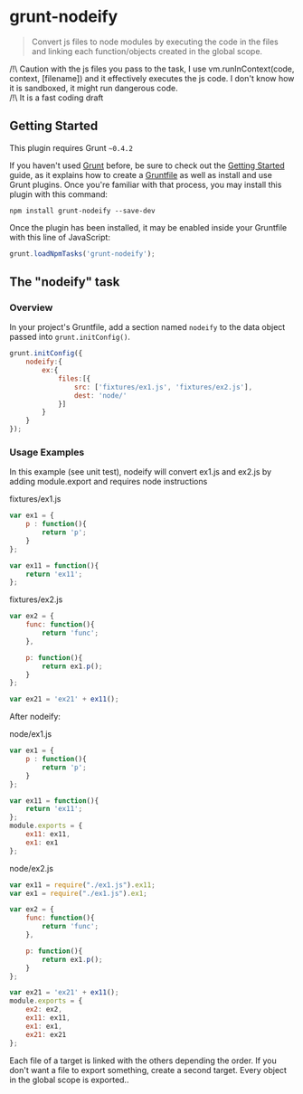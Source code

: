 
# grunt-nodeify

> Convert js files to node modules by executing the code in the files and linking each function/objects created in the global scope. 

/!\ Caution with the js files you pass to the task, I use vm.runInContext(code, context, [filename]) and it effectively executes the js code. I don't know how it is sandboxed,  it might run dangerous code.  
/!\ It is a fast coding draft

## Getting Started
This plugin requires Grunt `~0.4.2`

If you haven't used [Grunt](http://gruntjs.com/) before, be sure to check out the [Getting Started](http://gruntjs.com/getting-started) guide, as it explains how to create a [Gruntfile](http://gruntjs.com/sample-gruntfile) as well as install and use Grunt plugins. Once you're familiar with that process, you may install this plugin with this command:

```shell
npm install grunt-nodeify --save-dev
```

Once the plugin has been installed, it may be enabled inside your Gruntfile with this line of JavaScript:

```js
grunt.loadNpmTasks('grunt-nodeify');
```

## The "nodeify" task

### Overview
In your project's Gruntfile, add a section named `nodeify` to the data object passed into `grunt.initConfig()`.

```js
grunt.initConfig({
    nodeify:{
        ex:{
            files:[{
                src: ['fixtures/ex1.js', 'fixtures/ex2.js'],
                dest: 'node/'
            }]
        }
    }
});
```

### Usage Examples


In this example (see unit test), nodeify will convert ex1.js and ex2.js by adding module.export and requires node instructions  
  
fixtures/ex1.js

```js
var ex1 = {
    p : function(){
        return 'p';
    }
};

var ex11 = function(){
    return 'ex11';
};
```
fixtures/ex2.js

```js
var ex2 = {
    func: function(){
        return 'func';
    },

    p: function(){
        return ex1.p();
    }
};

var ex21 = 'ex21' + ex11();
```
  
   
After nodeify:
  
node/ex1.js

```js
var ex1 = {
    p : function(){
        return 'p';
    }
};

var ex11 = function(){
    return 'ex11';
};
module.exports = {
    ex11: ex11,
    ex1: ex1
};
```
node/ex2.js

```js
var ex11 = require("./ex1.js").ex11;
var ex1 = require("./ex1.js").ex1;

var ex2 = {
    func: function(){
        return 'func';
    },

    p: function(){
        return ex1.p();
    }
};

var ex21 = 'ex21' + ex11();
module.exports = {
    ex2: ex2,
    ex11: ex11,
    ex1: ex1,
    ex21: ex21
};
```
  
  
  Each file of a target is linked with the others depending the order. If you don't want a file to export something, create a second target. Every object in the global scope is exported..
